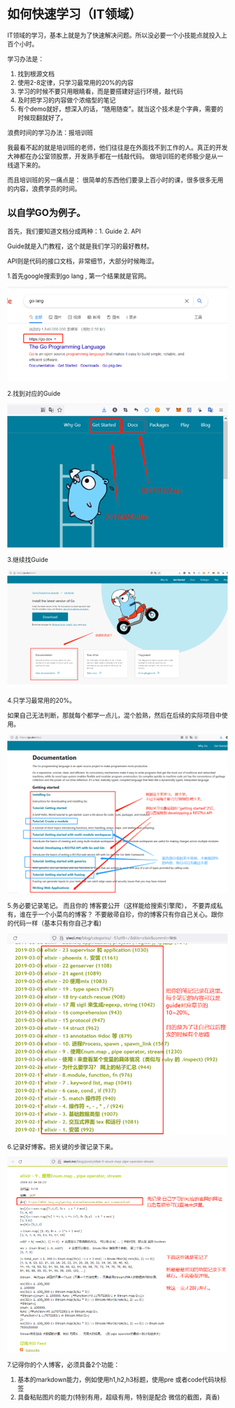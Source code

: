 # 如何快速学习（IT领域）

IT领域的学习，基本上就是为了快速解决问题。所以没必要一个小技能点就投入上百个小时。

学习办法是：

1. 找到根源文档
2. 使用2-8定律，只学习最常用的20%的内容
3. 学习的时候不要只用眼睛看，而是要搭建好运行环境，敲代码
4. 及时把学习的内容做个浓缩型的笔记
5. 有个demo就好，想深入的话，“随用随查”。就当这个技术是个字典，需要的时候现翻就好了。

浪费时间的学习办法：报培训班

我最看不起的就是培训班的老师，他们往往是在外面找不到工作的人。真正的开发大神都在办公室领股票，开发熟手都在一线敲代码。
做培训班的老师极少是从一线退下来的。

而且培训班的另一痛点是： 很简单的东西他们要录上百小时的课，很多很多无用的内容，浪费学员的时间。

## 以自学GO为例子。

首先，我们要知道文档分成两种：1. Guide   2. API

Guide就是入门教程，这个就是我们学习的最好教材。

API则是代码的接口文档，非常细节，大部分时候晦涩。

1.首先google搜索到go lang , 第一个结果就是官网。

![如何学习1-找到官网](./images/如何学习1-找到官网.png)

2.找到对应的Guide

![如何学习2-找到guide](./images/如何学习2-找到guide.png)

3.继续找Guide

![如何学习3-找到guide](./images/如何学习3-找到guide.png)

4.只学习最常用的20%。

如果自己无法判断，那就每个都学一点儿，混个脸熟，然后在后续的实际项目中使用。

![如何学习4-只学习最常用的20%](./images/如何学习4-只学习最常用的百分之20.png)

5.务必要记录笔记。 而且你的 博客要公开（这样能给搜索引擎爬）， 不要弄成私有，谁在乎一个小菜鸟的博客？ 不要敝帚自珍，你的博客只有你自己关心。跟你的代码一样（基本只有你自己才看)

![如何学习5-务必记笔记-这样自己的大脑能很省事儿](./images/如何学习5-务必记笔记-这样自己的大脑能很省事儿.png)

6.记录好博客。把关键的步骤记录下来。

![如何学习6-记录笔记到你的博客上](./images/如何学习6-记录笔记到你的博客上.png)

7.记得你的个人博客，必须具备2个功能：

  1. 基本的markdown能力，例如使用h1,h2,h3标题，使用pre 或者code代码块标签
  2. 具备粘贴图片的能力(特别有用，超级有用，特别是配合 微信的截图，真香)


